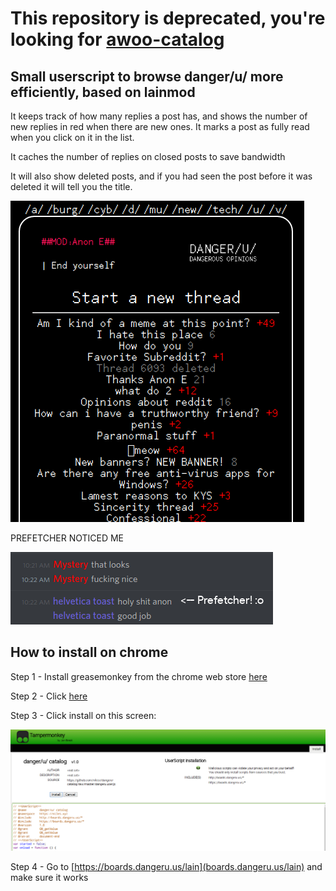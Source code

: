 # This repository is deprecated, you're looking for [awoo-catalog](https://github.com/nilesr/awoo-catalog)

## Small userscript to browse danger/u/ more efficiently, based on lainmod

It keeps track of how many replies a post has, and shows the number of new replies in red when there are new ones. It marks a post as fully read when you click on it in the list.

It caches the number of replies on closed posts to save bandwidth

It will also show deleted posts, and if you had seen the post before it was deleted it will tell you the title.

![](ss.png)

PREFETCHER NOTICED ME

![](discord.png)


## How to install on chrome

Step 1 - Install greasemonkey from the chrome web store [here](https://chrome.google.com/webstore/detail/tampermonkey/dhdgffkkebhmkfjojejmpbldmpobfkfo?hl=en)

Step 2 - Click [here](https://github.com/nilesr/dangeru-catalog/raw/master/dangeru.user.js)

Step 3 - Click install on this screen:

![](installss.png)

Step 4 - Go to [https://boards.dangeru.us/lain](boards.dangeru.us/lain) and make sure it works
